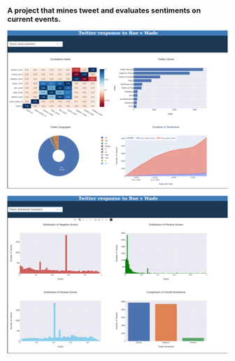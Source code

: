 ### A project that mines tweet and evaluates sentiments on current events.

![Dash screenshot - Page 1](assets/images/twitter-portfolio-ss01.png)

![Dash screenshot - Page 2](assets/images/twitter-portfolio-ss02.png)
